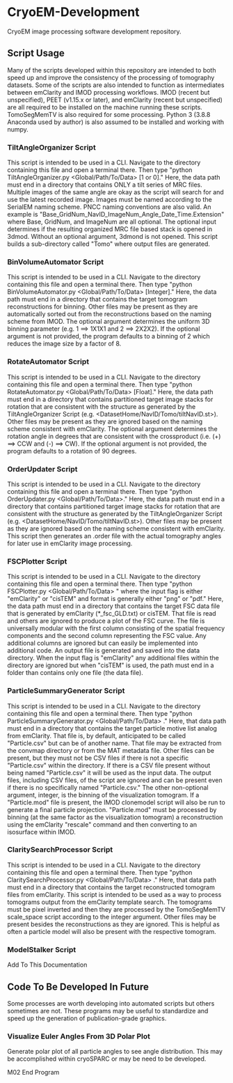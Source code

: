 # CryoEM-Development
CryoEM image processing software development repository.

## Script Usage
Many of the scripts developed within this repository are intended to both speed up and improve the consistency of the processing of tomography datasets.
Some of the scripts are also intended to function as intermediates between emClarity and IMOD processing workflows.
IMOD (recent but unspecified), PEET (v1.15.x or later), and emClarity (recent but unspecified) are all required to be installed on the machine running these scripts.
TomoSegMemTV is also required for some processing.
Python 3 (3.8.8 Anaconda used by author) is also assumed to be installed and working with numpy.

### TiltAngleOrganizer Script
This script is intended to be used in a CLI. 
Navigate to the directory containing this file and open a terminal there. 
Then type "python TiltAngleOrganizer.py <Global/Path/To/Data> [1 or 0]." 
Here, the data path must end in a directory that contains ONLY a tilt series of MRC files. 
Multiple images of the same angle are okay as the script will search for and use the latest recorded image. 
Images must be named according to the SerialEM naming scheme. PNCC naming conventions are also valid. 
An example is "Base_GridNum_NavID_ImageNum_Angle_Date_Time.Extension" where Base, GridNum, and ImageNum are all optional. 
The optional input determines if the resulting organized MRC file based stack is opened in 3dmod. 
Without an optional argument, 3dmond is not opened. 
This script builds a sub-directory called "Tomo" where output files are generated.

### BinVolumeAutomator Script
This script is intended to be used in a CLI. 
Navigate to the directory containing this file and open a terminal there. 
Then type "python BinVolumeAutomator.py <Global/Path/To/Data> [Integer]." 
Here, the data path must end in a directory that contains the target tomogram reconstructions for binning. 
Other files may be present as they are automatically sorted out from the reconstructions based on the naming scheme from IMOD. 
The optional argument determines the uniform 3D binning parameter (e.g. 1 ==> 1X1X1 and 2 ==> 2X2X2). 
If the optional argument is not provided, the program defaults to a binning of 2 which reduces the image size by a factor of 8.

### RotateAutomator Script
This script is intended to be used in a CLI. 
Navigate to the directory containing this file and open a terminal there. 
Then type "python RotateAutomator.py <Global/Path/To/Data> [Float]." 
Here, the data path must end in a directory that contains partitioned target image stacks for rotation that are consistent with the structure as generated by the TiltAngleOrganizer Script (e.g. <DatasetHome/NavID/Tomo/tiltNavID.st>). 
Other files may be present as they are ignored based on the naming scheme consistent with emClarity. 
The optional argument determines the rotation angle in degrees that are consistent with the crossproduct (i.e. (+) ==> CCW and (-) ==> CW). 
If the optional argument is not provided, the program defaults to a rotation of 90 degrees.

### OrderUpdater Script
This script is intended to be used in a CLI. 
Navigate to the directory containing this file and open a terminal there. 
Then type "python OrderUpdater.py <Global/Path/To/Data>." 
Here, the data path must end in a directory that contains partitioned target image stacks for rotation that are consistent with the structure as generated by the TiltAngleOrganizer Script (e.g. <DatasetHome/NavID/Tomo/tiltNavID.st>). 
Other files may be present as they are ignored based on the naming scheme consistent with emClarity. 
This script then generates an .order file with the actual tomography angles for later use in emClarity image processing.

### FSCPlotter Script
This script is intended to be used in a CLI.
Navigate to the directory containing this file and open a terminal there.
Then type "python FSCPlotter.py <Global/Path/To/Data> <InputFlag> <Format>" where the input flag is either "emClarity" or "cisTEM" and format is generally either "png" or "pdf."
Here, the data path must end in a directory that contains the target FSC data file that is generated by emClarity (*_fsc_GLD.txt) or cisTEM.
That file is read and others are ignored to produce a plot of the FSC curve.
The file is universally modular with the first column consisting of the spatial frequency components and the second column representing the FSC value.
Any additional columns are ignored but can easily be implemented into additional code.
An output file is generated and saved into the data directory.
When the input flag is "emClarity" any additional files within the directory are ignored but when "cisTEM" is used, the path must end in a folder than contains only one file (the data file).

### ParticleSummaryGenerator Script
This script is intended to be used in a CLI.
Navigate to the directory containing this file and open a terminal there.
Then type "python ParticleSummaryGenerator.py <Global/Path/To/Data> <Integer>."
Here, that data path must end in a directory that contains the target particle motive list analog from emClarity.
That file is, by default, anticipated to be called "Particle.csv" but can be of another name.
That file may be extracted from the convmap directory or from the MAT metadata file.
Other files can be present, but they must not be CSV files if there is not a specific "Particle.csv" within the directory.
If there is a CSV file present without being named "Particle.csv" it will be used as the input data.
The output files, including CSV files, of the script are ignored and can be present even if there is no specifically named "Particle.csv."
The other non-optional argument, integer, is the binning of the visualization tomogram.
If a "Particle.mod" file is present, the IMOD clonemodel script will also be run to generate a final particle projection.
"Particle.mod" must be processed by binning (at the same factor as the visualization tomogram) a reconstruction using the emClarity "rescale" command and then converting to an isosurface within IMOD.

### ClaritySearchProcessor Script
This script is intended to be used in a CLI.
Navigate to the directory containing this file and open a terminal there.
Then type "python ClaritySearchProcessor.py <Global/Path/To/Data> <Integer>."
Here, that data path must end in a directory that contains the target reconstructed tomogram files from emClarity.
This script is intended to be used as a way to process tomograms output from the emClarity template search.
The tomograms must be pixel inverted and then they are processed by the TomoSegMemTV scale_space script according to the integer argument.
Other files may be present besides the reconstructions as they are ignored.
This is helpful as often a particle model will also be present with the respective tomogram.

### ModelStalker Script
Add To This Documentation

## Code To Be Developed In Future
Some processes are worth developing into automated scripts but others sometimes are not.
These programs may be useful to standardize and speed up the generation of publication-grade graphics.

### Visualize Euler Angles From 3D Polar Plot
Generate polar plot of all particle angles to see angle distribution.
This may be accomplished within cryoSPARC or may be need to be developed.


M02 End Program